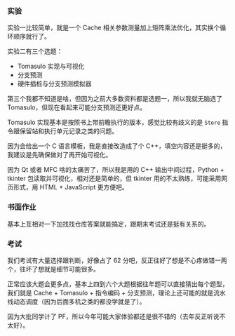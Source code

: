 ### 实验

实验一比较简单，就是一个 Cache 相关参数测量加上矩阵乘法优化，其实换个循环顺序就行了。

实验二有三个选题：

- Tomasulo 实现与可视化
- 分支预测
- 硬件插桩与分支预测模拟器

第三个我都不知道是啥，但因为之前大多数资料都是选题一，所以我就无脑选了 Tomasulo，但现在看起来可能分支预测还更好点。

Tomasulo 实现基本是按照书上带前瞻执行的版本，感觉比较有歧义的是 `Store` 指令跟保留站和执行单元记录之类的问题。

因为会给出一个 C 语言模板，我是直接改造成了个 C++，填空内容还是挺多的，我建议是先确保做对了再开始可视化。

因为 Qt 或者 MFC 啥的太痛苦了，所以我是用的 C++ 输出中间过程，Python + tkinter 包读取并可视化，相对还是简单的，但 tkinter 用的不太熟练，可能采用网页形式，用 HTML + JavaScript 更方便吧。

### 书面作业

基本上互相对一下加找找仓库答案就能搞定，跟期末考试还是挺有关系的。

### 考试

我们考试有大量选择跟判断，好像占了 $62$ 分吧，反正往好了想是不心疼做错一两个，往坏了想就是细节可能很多。

正常应该大题会更多点，基本上四到六个大题根据往年题可以直接猜出每个题型，我们就是 Cache + Tomasulo + 指令编码 + 分支预测，理论上还可能的就是流水线动态调度（因为后面多机之类的都没学就是了）。

因为大批同学计了 PF，所以今年可能大家体验都还是很不错的（去年反正听说不太好）。
